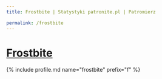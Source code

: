 ```yaml
---
title: Frostbite | Statystyki patronite.pl | Patromierz

permalink: /frostbite
---
```


# [Frostbite](https://patronite.pl/frostbite)

{% include profile.md name="frostbite" prefix="f" %}
